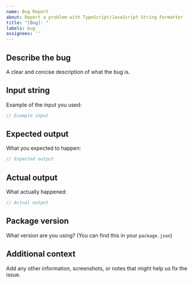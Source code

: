 ```yaml
---
name: Bug Report
about: Report a problem with TypeScript/JavaScript String Formatter
title: "[Bug]: "
labels: bug
assignees: ''
---
```


## Describe the bug
A clear and concise description of what the bug is.

## Input string
Example of the input you used:
```ts
// Example input
```

## Expected output
What you expected to happen:
```ts
// Expected output
```

## Actual output
What actually happened:
```ts
// Actual output
```

## Package version
What version are you using? (You can find this in your `package.json`)

## Additional context
Add any other information, screenshots, or notes that might help us fix the issue.
